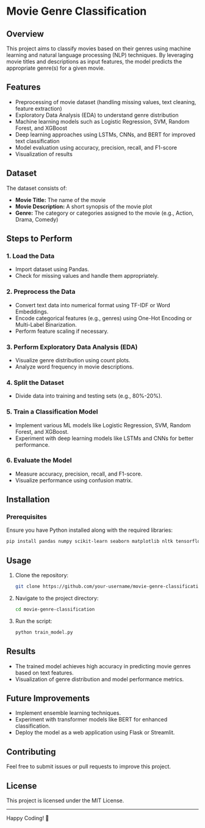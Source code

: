 # Movie Genre Classification

## Overview
This project aims to classify movies based on their genres using machine learning and natural language processing (NLP) techniques. By leveraging movie titles and descriptions as input features, the model predicts the appropriate genre(s) for a given movie.

## Features
- Preprocessing of movie dataset (handling missing values, text cleaning, feature extraction)
- Exploratory Data Analysis (EDA) to understand genre distribution
- Machine learning models such as Logistic Regression, SVM, Random Forest, and XGBoost
- Deep learning approaches using LSTMs, CNNs, and BERT for improved text classification
- Model evaluation using accuracy, precision, recall, and F1-score
- Visualization of results

## Dataset
The dataset consists of:
- **Movie Title:** The name of the movie
- **Movie Description:** A short synopsis of the movie plot
- **Genre:** The category or categories assigned to the movie (e.g., Action, Drama, Comedy)

## Steps to Perform
### 1. Load the Data
   - Import dataset using Pandas.
   - Check for missing values and handle them appropriately.

### 2. Preprocess the Data
   - Convert text data into numerical format using TF-IDF or Word Embeddings.
   - Encode categorical features (e.g., genres) using One-Hot Encoding or Multi-Label Binarization.
   - Perform feature scaling if necessary.

### 3. Perform Exploratory Data Analysis (EDA)
   - Visualize genre distribution using count plots.
   - Analyze word frequency in movie descriptions.

### 4. Split the Dataset
   - Divide data into training and testing sets (e.g., 80%-20%).

### 5. Train a Classification Model
   - Implement various ML models like Logistic Regression, SVM, Random Forest, and XGBoost.
   - Experiment with deep learning models like LSTMs and CNNs for better performance.

### 6. Evaluate the Model
   - Measure accuracy, precision, recall, and F1-score.
   - Visualize performance using confusion matrix.

## Installation
### Prerequisites
Ensure you have Python installed along with the required libraries:
```bash
pip install pandas numpy scikit-learn seaborn matplotlib nltk tensorflow torch transformers
```

## Usage
1. Clone the repository:
   ```bash
   git clone https://github.com/your-username/movie-genre-classification.git
   ```
2. Navigate to the project directory:
   ```bash
   cd movie-genre-classification
   ```
3. Run the script:
   ```bash
   python train_model.py
   ```

## Results
- The trained model achieves high accuracy in predicting movie genres based on text features.
- Visualization of genre distribution and model performance metrics.

## Future Improvements
- Implement ensemble learning techniques.
- Experiment with transformer models like BERT for enhanced classification.
- Deploy the model as a web application using Flask or Streamlit.

## Contributing
Feel free to submit issues or pull requests to improve this project.

## License
This project is licensed under the MIT License.

---
Happy Coding! 🚀


